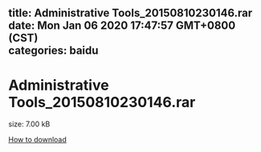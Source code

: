 
title: Administrative Tools_20150810230146.rar
date: Mon Jan 06 2020 17:47:57 GMT+0800 (CST)    
categories: baidu
---

# Administrative Tools_20150810230146.rar
size: 7.00 kB
 
 

[How to download](https://bpcam.bemobtrk.com/go/2ceec3aa-1ca2-46d6-b9ff-aaa5c184517c?jno=4634)